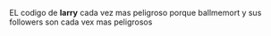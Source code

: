 EL codigo de **larry** cada vez mas peligroso porque ballmemort y sus followers son cada vex mas peligrosos
